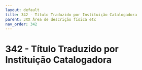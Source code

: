 ```yaml
---
layout: default
title: 342 - Título Traduzido por Instituição Catalogadora
parent: 3XX Área de descrição física etc
nav_order: 342
---
```


# 342 - Título Traduzido por Instituição Catalogadora
